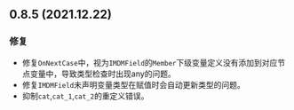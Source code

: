 ## 0.8.5 (2021.12.22)

### 修复
+ 修复`OnNextCase`中，视为`IMDMField`的`Member`下级变量定义没有添加到对应节点变量中，导致类型检查时出现any的问题。
+ 修复`IMDMField`未声明变量类型在赋值时会自动更新类型的问题。
+ 抑制`cat`,`cat_1`,`cat_2`的重定义错误。

